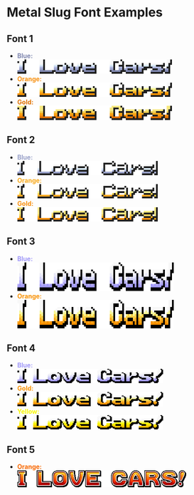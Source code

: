 # Metal Slug Font Examples

<section>
    <h2>Font 1</h2>
    <ul>
        <li><strong><span style="color: #8088b0;">Blue:</span></strong> <br> <img src="Markdown/Examples/ms-font-1/Blue.png" width="348" height="32" alt="Font 1 Blue"> </li>
        <li><strong><span style="color: #f89010;">Orange:</span></strong> <br> <img src="Markdown/Examples/ms-font-1/Orange.png" width="348" height="32" alt="Font 1 Orange"></li>
        <li><strong><span style="color: #e07000;">Gold:</span></strong> <br> <img src="Markdown/Examples/ms-font-1/Gold.png" width="348" height="32" alt="Font 1 Gold"></li>
    </ul>
</section>

<section>
    <h2>Font 2</h2>
    <ul>
        <li><strong><span style="color: #98a0c8;">Blue:</span></strong> <br> <img src="Markdown/Examples/ms-font-2/Blue.png" width="316" height="32" alt="Font 2 Blue"></li>
        <li><strong><span style="color: #f8a818;">Orange:</span></strong> <br> <img src="Markdown/Examples/ms-font-2/Orange.png" width="316" height="32" alt="Font 2 Orange"></li>
        <li><strong><span style="color: #f89010;">Gold:</span></strong> <br> <img src="Markdown/Examples/ms-font-2/Gold.png" width="316" height="32" alt="Font 2 Gold"></li>
    </ul>
</section>

<section>
    <h2>Font 3</h2>
    <ul>
        <li><strong><span style="color: #a098f8;">Blue:</span></strong> <br> <img src="Markdown/Examples/ms-font-3/Blue.png" width="352" height="64" alt="Font 3 Blue"></li>
        <li><strong><span style="color: #f89000;">Orange:</span></strong> <br> <img src="Markdown/Examples/ms-font-3/Orange.png" width="352" height="64" alt="Font 3 Orange"></li>
    </ul>
</section>

<section>
    <h2>Font 4</h2>
    <ul>
        <li><strong><span style="color: #a098f8;">Blue:</span></strong> <br> <img src="Markdown/Examples/ms-font-4/Blue.png" width="328" height="32" alt="Font 4 Blue"></li>
        <li><strong><span style="color: #f89000;">Gold:</span></strong> <br> <img src="Markdown/Examples/ms-font-4/Orange.png" width="328" height="32" alt="Font 4 Orange"></li>
        <li><strong><span style="color: #f8f800;">Yellow:</span></strong> <br> <img src="Markdown/Examples/ms-font-4/Yellow.png" width="328" height="32" alt="Font 4 Yellow"></li>
    </ul>
</section>

<section>
    <h2>Font 5</h2>
    <ul>
        <li><strong><span style="color: #f86800;">Orange:</span></strong> <br> <img src="Markdown/Examples/ms-font-5/Orange.png" width="380" height="38" alt="Font 5 Orange"></li>
    </ul>
</section>
